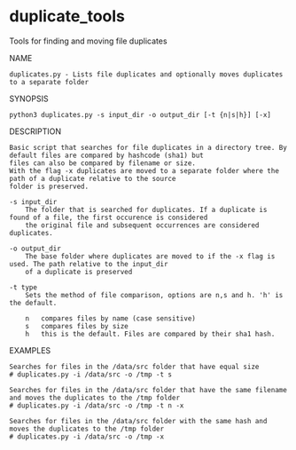 # duplicate_tools
Tools for finding and moving file duplicates


NAME

    duplicates.py - Lists file duplicates and optionally moves duplicates to a separate folder
    
    
SYNOPSIS

    python3 duplicates.py -s input_dir -o output_dir [-t {n|s|h}] [-x]


DESCRIPTION

    Basic script that searches for file duplicates in a directory tree. By default files are compared by hashcode (sha1) but 
    files can also be compared by filename or size. 
    With the flag -x duplicates are moved to a separate folder where the path of a duplicate relative to the source 
    folder is preserved.
    
    -s input_dir
        The folder that is searched for duplicates. If a duplicate is found of a file, the first occurence is considered
        the original file and subsequent occurrences are considered duplicates.
        
    -o output_dir
        The base folder where duplicates are moved to if the -x flag is used. The path relative to the input_dir 
        of a duplicate is preserved
        
    -t type
        Sets the method of file comparison, options are n,s and h. 'h' is the default.
        
        n   compares files by name (case sensitive)
        s   compares files by size 
        h   this is the default. Files are compared by their sha1 hash.
        
        
 EXAMPLES
 
    Searches for files in the /data/src folder that have equal size
    # duplicates.py -i /data/src -o /tmp -t s
 
    Searches for files in the /data/src folder that have the same filename and moves the duplicates to the /tmp folder
    # duplicates.py -i /data/src -o /tmp -t n -x
 
    Searches for files in the /data/src folder with the same hash and moves the duplicates to the /tmp folder
    # duplicates.py -i /data/src -o /tmp -x
 
 
 
 
 
 
        
    
    
    
